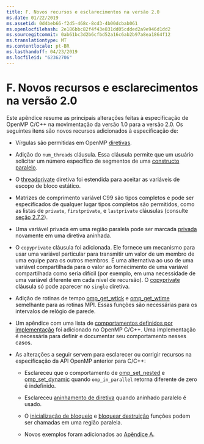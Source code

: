 ```yaml
---
title: F. Novos recursos e esclarecimentos na versão 2.0
ms.date: 01/22/2019
ms.assetid: 0d4beb66-f2d5-468c-8cd3-4b00dcbab061
ms.openlocfilehash: 2e186bbc82f4f43e831dd05cdded2a9e946d1dd2
ms.sourcegitcommit: 0ab61bc3d2b6cfbd52a16c6ab2b97a8ea1864f12
ms.translationtype: MT
ms.contentlocale: pt-BR
ms.lasthandoff: 04/23/2019
ms.locfileid: "62362706"
---
```

# <a name="f-new-features-and-clarifications-in-version-20"></a>F. Novos recursos e esclarecimentos na versão 2.0

Este apêndice resume as principais alterações feitas à especificação de OpenMP C/C++ na movimentação da versão 1.0 para a versão 2.0. Os seguintes itens são novos recursos adicionados à especificação de:

- Vírgulas são permitidas em OpenMP [diretivas](2-directives.md#21-directive-format).

- Adição do `num_threads` cláusula. Essa cláusula permite que um usuário solicitar um número específico de segmentos de uma [constructo paralelo](2-directives.md#23-parallel-construct).

- O [threadprivate](2-directives.md#271-threadprivate-directive) diretiva foi estendida para aceitar as variáveis de escopo de bloco estático.

- Matrizes de comprimento variável C99 são tipos completos e pode ser especificados de qualquer lugar tipos completos são permitidos, como as listas de `private`, `firstprivate`, e `lastprivate` cláusulas (consulte [seção 2.7.2](2-directives.md#272-data-sharing-attribute-clauses)).

- Uma variável privada em uma região paralela pode ser marcada [privada](2-directives.md#2721-private) novamente em uma diretiva aninhada.

- O `copyprivate` cláusula foi adicionada. Ele fornece um mecanismo para usar uma variável particular para transmitir um valor de um membro de uma equipe para os outros membros. É uma alternativa ao uso de uma variável compartilhada para o valor ao fornecimento de uma variável compartilhada como seria difícil (por exemplo, em uma necessidade de uma variável diferente em cada nível de recursão). O [copyprivate](2-directives.md#2728-copyprivate) cláusula só pode aparecer no `single` diretiva.

- Adição de rotinas de tempo [omp_get_wtick](3-run-time-library-functions.md#332-omp_get_wtick-function) e [omp_get_wtime](3-run-time-library-functions.md#331-omp_get_wtime-function) semelhante para as rotinas MPI. Essas funções são necessárias para os intervalos de relógio de parede.

- Um apêndice com uma lista de [comportamentos definidos por implementação](e-implementation-defined-behaviors-in-openmp-c-cpp.md) foi adicionado no OpenMP C/C++. Uma implementação é necessária para definir e documentar seu comportamento nesses casos.

- As alterações a seguir servem para esclarecer ou corrigir recursos na especificação da API OpenMP anterior para C/C++:

  - Esclareceu que o comportamento de [omp_set_nested](3-run-time-library-functions.md#319-omp_set_nested-function) e [omp_set_dynamic](3-run-time-library-functions.md#317-omp_set_dynamic-function) quando `omp_in_parallel` retorna diferente de zero é indefinido.

  - Esclareceu [aninhamento de diretiva](2-directives.md#29-directive-nesting) quando aninhado paralelo é usado.

  - O [inicialização de bloqueio](3-run-time-library-functions.md#321-omp_init_lock-and-omp_init_nest_lock-functions) e [bloquear destruição](3-run-time-library-functions.md#322-omp_destroy_lock-and-omp_destroy_nest_lock-functions) funções podem ser chamadas em uma região paralela.

  - Novos exemplos foram adicionados ao [Apêndice A](a-examples.md).